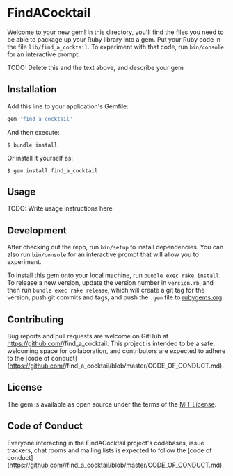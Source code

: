 # FindACocktail

Welcome to your new gem! In this directory, you'll find the files you need to be able to package up your Ruby library into a gem. Put your Ruby code in the file `lib/find_a_cocktail`. To experiment with that code, run `bin/console` for an interactive prompt.

TODO: Delete this and the text above, and describe your gem

## Installation

Add this line to your application's Gemfile:

```ruby
gem 'find_a_cocktail'
```

And then execute:

    $ bundle install

Or install it yourself as:

    $ gem install find_a_cocktail

## Usage

TODO: Write usage instructions here

## Development

After checking out the repo, run `bin/setup` to install dependencies. You can also run `bin/console` for an interactive prompt that will allow you to experiment.

To install this gem onto your local machine, run `bundle exec rake install`. To release a new version, update the version number in `version.rb`, and then run `bundle exec rake release`, which will create a git tag for the version, push git commits and tags, and push the `.gem` file to [rubygems.org](https://rubygems.org).

## Contributing

Bug reports and pull requests are welcome on GitHub at https://github.com/<github username>/find_a_cocktail. This project is intended to be a safe, welcoming space for collaboration, and contributors are expected to adhere to the [code of conduct](https://github.com/<github username>/find_a_cocktail/blob/master/CODE_OF_CONDUCT.md).


## License

The gem is available as open source under the terms of the [MIT License](https://opensource.org/licenses/MIT).

## Code of Conduct

Everyone interacting in the FindACocktail project's codebases, issue trackers, chat rooms and mailing lists is expected to follow the [code of conduct](https://github.com/<github username>/find_a_cocktail/blob/master/CODE_OF_CONDUCT.md).
